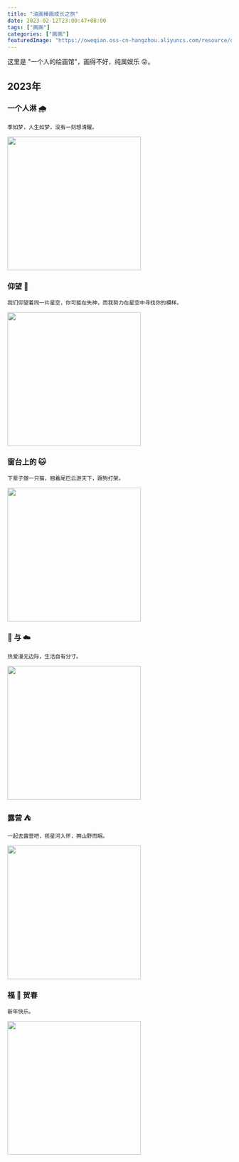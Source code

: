 ```yaml
---
title: "油画棒画成长之旅"
date: 2023-02-12T23:00:47+08:00
tags: ["画画"]
categories: ["画画"]
featuredImage: "https://oweqian.oss-cn-hangzhou.aliyuncs.com/resource/draw.png"
---
```


这里是 "一个人的绘画馆"，画得不好，纯属娱乐 😝。  

<!--more-->

## 2023年

### 一个人淋 🌧 

```
季如梦，人生如梦，没有一刻想清醒。   
```

<img src="https://oweqian.oss-cn-hangzhou.aliyuncs.com/draw/img_5.jpeg" alt="" width="300" />  

### 仰望 🌃  

```
我们仰望着同一片星空，你可能在失神，而我努力在星空中寻找你的模样。   
```   

<img src="https://oweqian.oss-cn-hangzhou.aliyuncs.com/draw/img_4.jpeg" alt="" width="300" />  

### 窗台上的 🐱  

```
下辈子做一只猫，翘着尾巴云游天下，跟狗打架。
```   

<img src="https://oweqian.oss-cn-hangzhou.aliyuncs.com/draw/img.png" alt="" width="300" />  

### 🐳 与 ☁️    

```
热爱漫无边际，生活自有分寸。  
```

<img src="https://oweqian.oss-cn-hangzhou.aliyuncs.com/draw/img_1.png" alt="" width="300" />  

### 露营 ⛺️   

```
一起去露营吧，揽星河入怀，拥山野而眠。  
```

<img src="https://oweqian.oss-cn-hangzhou.aliyuncs.com/draw/img_2.png" alt="" width="300" />  

### 福 🐰 贺春  

```
新年快乐。
```

<img src="https://oweqian.oss-cn-hangzhou.aliyuncs.com/draw/img_3.png" alt="" width="300" />     
